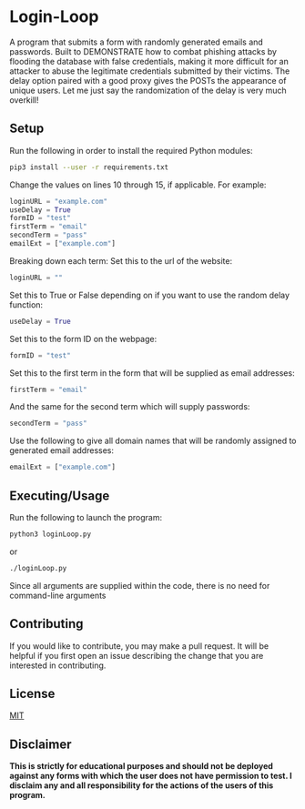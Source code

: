 # Login-Loop
A program that submits a form with randomly generated emails and passwords. Built to DEMONSTRATE how to combat phishing attacks by flooding the database with false credentials, making it more difficult for an attacker to abuse the legitimate credentials submitted by their victims. The delay option paired with a good proxy gives the POSTs the appearance of unique users. Let me just say the randomization of the delay is very much overkill!


## Setup
Run the following in order to install the required Python modules:

```bash
pip3 install --user -r requirements.txt
```

Change the values on lines 10 through 15, if applicable.
For example:

```python
loginURL = "example.com"
useDelay = True
formID = "test"
firstTerm = "email"
secondTerm = "pass"
emailExt = ["example.com"]
```

Breaking down each term:
Set this to the url of the website:

```python
loginURL = ""
```

Set this to True or False depending on if you want to use the random delay function:

```python
useDelay = True
```

Set this to the form ID on the webpage:

```python
formID = "test"
```

Set this to the first term in the form that will be supplied as email addresses:

```python
firstTerm = "email"
```

And the same for the second term which will supply passwords:

```python
secondTerm = "pass"
```

Use the following to give all domain names that will be randomly assigned to generated email addresses:

```python
emailExt = ["example.com"]
```


## Executing/Usage

Run the following to launch the program:

```bash
python3 loginLoop.py
```
or
```bash
./loginLoop.py
```

Since all arguments are supplied within the code, there is no need for command-line arguments


## Contributing
If you would like to contribute, you may make a pull request. It will be helpful if you first open an issue describing the change that you are interested in contributing.


## License
[MIT](https://choosealicense.com/licenses/mit/)


## Disclaimer
<b>This is strictly for educational purposes and should not be deployed against any forms with which the user does not have permission to test. I disclaim any and all responsibility for the actions of the users of this program.<b>
